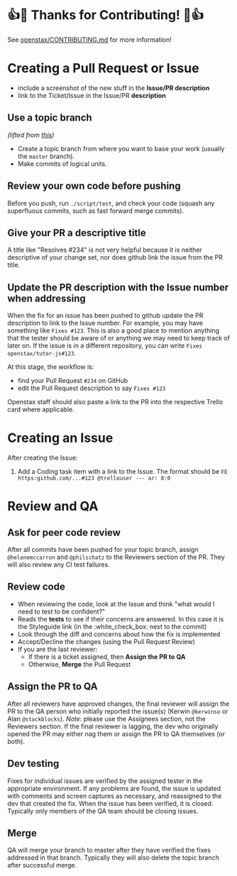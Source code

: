 # :+1::tada: Thanks for Contributing! :tada::+1:

See [openstax/CONTRIBUTING.md](https://github.com/openstax/napkin-notes/blob/master/CONTRIBUTING.md) for more information!

# Creating a Pull Request or Issue

- include a screenshot of the new stuff in the **Issue/PR description**
- link to the Ticket/Issue in the Issue/PR **description**

## Use a topic branch
*(lifted from [this](https://github.com/puppetlabs/puppet/blob/master/CONTRIBUTING.md))*

- Create a topic branch from where you want to base your work (usually the `master` branch).
- Make commits of logical units.

## Review your own code before pushing
Before you push, run `./script/test`, and check your code (squash any superfluous commits, such as fast forward merge commits). 

## Give your PR a descriptive title
A title like "Resolves #234" is not very helpful because it is neither descriptive of your change set, nor does github link the issue from the PR title.

## Update the PR description with the Issue number when addressing
When the fix for an issue has been pushed to github update the PR description to link to the Issue number. For example, you may have something like `Fixes #123`. This is also a good place to mention anything that the tester should be aware of or anything we may need to keep track of later on. If the issue is in a different repository, you can write `Fixes openstax/tutor-js#123`.

At this stage, the workflow is:

  - find your Pull Request `#234` on GitHub
  - edit the Pull Request description to say `Fixes #123`

Openstax staff should also paste a link to the PR into the respective Trello card where applicable.

# Creating an Issue

After creating the Issue:

1. Add a Coding task item with a link to the Issue. The format should be `FE https:github.com/...#123 @trellouser --- ar: 8:0`

# Review and QA

## Ask for peer code review 
After all commits have been pushed for your topic branch, assign `@helenemccarron` and `@philschatz` to the Reviewers section of the PR. They will also review any CI test failures.

## Review code

- When reviewing the code, look at the Issue and think "what would I need to test to be confident?"
- Reads the **tests** to see if their concerns are answered. In this case it is the Styleguide link (in the :white_check_box: next to the commit)
- Look through the diff and concerns about how the fix is implemented
- Accept/Decline the changes (using the Pull Request Review)
- If you are the last reviewer:
  - If there is a ticket assigned, then **Assign the PR to QA**
  - Otherwise, **Merge** the Pull Request


## Assign the PR to QA
After all reviewers have approved changes, the final reviewer will assign the PR to the QA person who initially reported the issue(s) (Kerwin `@kerwinso` or Alan `@stackblocks`). *Note*: please use the Assignees section, not the Reviewers section. If the final reviewer is lagging, the dev who originally opened the PR may either nag them or assign the PR to QA themselves (or both).

## Dev testing
Fixes for individual issues are verified by the assigned tester in the appropriate environment. If any problems are found, the issue is updated with comments and screen captures as necessary, and reassigned to the dev that created the fix. When the issue has been verified, it is closed. Typically only members of the QA team should be closing issues.

## Merge
QA will merge your branch to master after they have verified the fixes addressed in that branch. Typically they will also delete the topic branch after successful merge.

